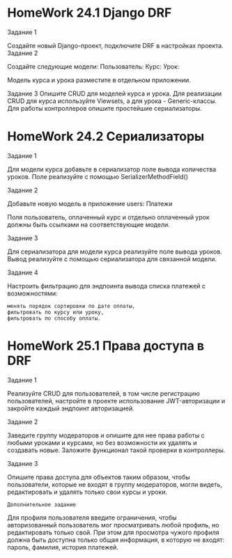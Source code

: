 # HomeWork 24.1 Django DRF
Задание 1

Создайте новый Django-проект, подключите DRF в настройках проекта.
Задание 2

Создайте следующие модели:
Пользователь:
Курс:
Урок:

Модель курса и урока разместите в отдельном приложении.

Задание 3
Опишите CRUD для моделей курса и урока. 
Для реализации CRUD для курса используйте Viewsets,
а для урока - Generic-классы.
Для работы контроллеров опишите простейшие сериализаторы.



# HomeWork 24.2 Сериализаторы
Задание 1

Для модели курса добавьте в сериализатор поле вывода количества уроков. 
Поле реализуйте с помощью SerializerMethodField()

Задание 2

Добавьте новую модель в приложение users:
Платежи

Поля пользователь, оплаченный курс и отдельно оплаченный урок
должны быть ссылками на соответствующие модели.

Задание 3

Для сериализатора для модели курса реализуйте поле вывода уроков. 
Вывод реализуйте с помощью сериализатора для связанной модели.

Задание 4

Настроить фильтрацию для эндпоинта вывода списка платежей с возможностями:

    менять порядок сортировки по дате оплаты,
    фильтровать по курсу или уроку,
    фильтровать по способу оплаты.

# HomeWork 25.1 Права доступа в DRF

Задание 1

Реализуйте CRUD для пользователей, в том числе регистрацию пользователей, 
настройте в проекте использование JWT-авторизации и закройте каждый эндпоинт авторизацией.

Задание 2

Заведите группу модераторов и опишите для нее права работы с любыми уроками и курсами, 
но без возможности их удалять и создавать новые. 
Заложите функционал такой проверки в контроллеры.

Задание 3

Опишите права доступа для объектов таким образом, чтобы пользователи, 
которые не входят в группу модераторов, могли видеть, 
редактировать и удалять только свои курсы и уроки.


    Дополнительное задание

Для профиля пользователя введите ограничения, 
чтобы авторизованный пользователь мог просматривать любой профиль, 
но редактировать только свой. 
При этом для просмотра чужого профиля должна быть доступна только общая информация, 
в которую не входят: пароль, фамилия, история платежей.

